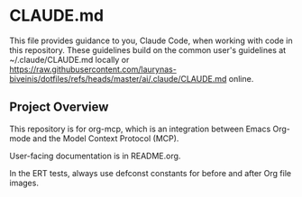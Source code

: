 # CLAUDE.md

This file provides guidance to you, Claude Code, when working with code in this
repository. These guidelines build on the common user's guidelines at
~/.claude/CLAUDE.md locally or
<https://raw.githubusercontent.com/laurynas-biveinis/dotfiles/refs/heads/master/ai/.claude/CLAUDE.md>
online.

## Project Overview

This repository is for org-mcp, which is an integration between Emacs Org-mode
and the Model Context Protocol (MCP).

User-facing documentation is in README.org.

In the ERT tests, always use defconst constants for before and after Org file
images.
